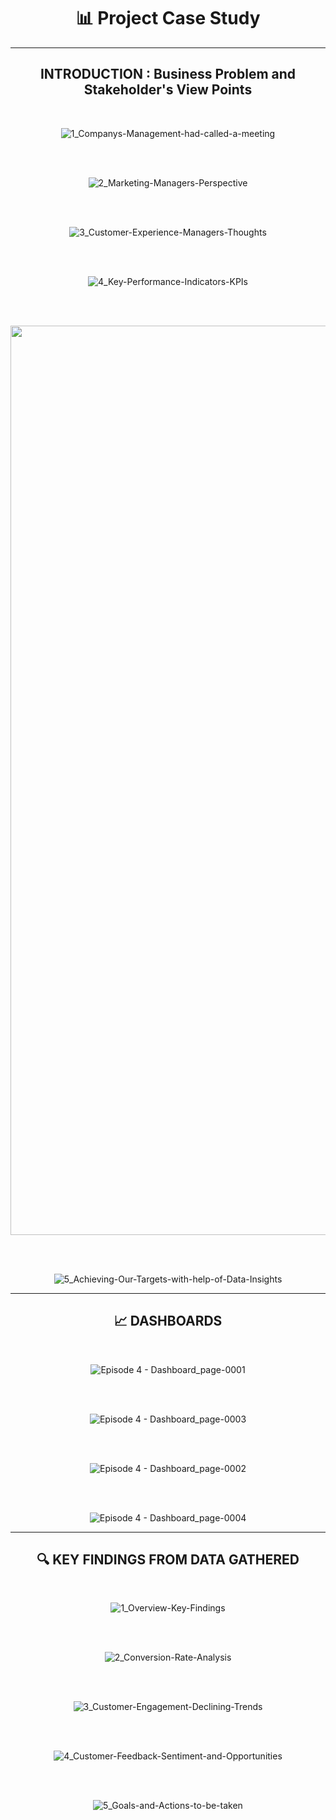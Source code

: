 <div align="center">

# 📊 Project Case Study

---

## **INTRODUCTION : Business Problem and Stakeholder's View Points**

<br>

![1_Companys-Management-had-called-a-meeting](https://github.com/user-attachments/assets/f1f975d1-aff4-48f3-93cf-bf1fd04a1217)  

<br><br>

![2_Marketing-Managers-Perspective](https://github.com/user-attachments/assets/7134722d-1a69-4aef-b830-c0eca2d008ee)  

<br><br>

![3_Customer-Experience-Managers-Thoughts](https://github.com/user-attachments/assets/1ea89036-fa89-49e0-b4a3-f93a17e478e2)  

<br><br>

![4_Key-Performance-Indicators-KPIs](https://github.com/user-attachments/assets/a16272f3-1ea7-4e66-83ea-7fd161fc03d5)  

<br><br>

<img width="2400" height="1455" alt="Data-Sources-and-Tables (1)" src="https://github.com/user-attachments/assets/0cee164b-8167-4eb9-bfe7-89eabab7b332" />

<br><br>

![5_Achieving-Our-Targets-with-help-of-Data-Insights](https://github.com/user-attachments/assets/063891a6-a2f7-436b-b193-63fccc9c10da)  

---

## **📈 DASHBOARDS**

<br>

![Episode 4 - Dashboard_page-0001](https://github.com/user-attachments/assets/eb3119e3-5f7c-4842-8026-a9f63dee395f)  

<br><br>

![Episode 4 - Dashboard_page-0003](https://github.com/user-attachments/assets/3dba1adb-b061-494d-8706-7c5232fba90f)  

<br><br>

![Episode 4 - Dashboard_page-0002](https://github.com/user-attachments/assets/66add79c-f889-4554-a8e6-1a9e046d25f8)  

<br><br>

![Episode 4 - Dashboard_page-0004](https://github.com/user-attachments/assets/1f60da87-91e3-43e4-8490-0b1bee3f13b3)  

---

## **🔍 KEY FINDINGS FROM DATA GATHERED**

<br>

![1_Overview-Key-Findings](https://github.com/user-attachments/assets/176d51a9-8c0b-43ee-b048-47190488e9d5)  

<br><br>

![2_Conversion-Rate-Analysis](https://github.com/user-attachments/assets/1a98ffdb-94d7-4684-a1b9-9cc4076a7ac0)  

<br><br>

![3_Customer-Engagement-Declining-Trends](https://github.com/user-attachments/assets/d8711104-be73-413e-a59e-3fd98e17be0e)  

<br><br>

![4_Customer-Feedback-Sentiment-and-Opportunities](https://github.com/user-attachments/assets/5b4f73c8-326b-428a-849a-ba4c72133fb5)  

<br><br>

![5_Goals-and-Actions-to-be-taken](https://github.com/user-attachments/assets/4b8561ac-7f0b-471c-bdd0-089a3c75946f)  

</div>
